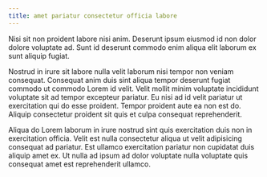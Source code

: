 ```yaml
---
title: amet pariatur consectetur officia labore
---
```


Nisi sit non proident labore nisi anim. Deserunt ipsum eiusmod id non dolor dolore voluptate ad. Sunt id deserunt commodo enim aliqua elit laborum ex sunt aliquip fugiat.

Nostrud in irure sit labore nulla velit laborum nisi tempor non veniam consequat. Consequat anim duis sint aliqua tempor deserunt fugiat commodo ut commodo Lorem id velit. Velit mollit minim voluptate incididunt voluptate sit ad tempor excepteur pariatur. Eu nisi ad id velit pariatur ut exercitation qui do esse proident. Tempor proident aute ea non est do. Aliquip consectetur proident sit quis et culpa consequat reprehenderit.

Aliqua do Lorem laborum in irure nostrud sint quis exercitation duis non in exercitation officia. Velit est nulla consectetur aliqua ut velit adipisicing consequat ad pariatur. Est ullamco exercitation pariatur non cupidatat duis aliquip amet ex. Ut nulla ad ipsum ad dolor voluptate nulla voluptate quis consequat amet est reprehenderit ullamco.